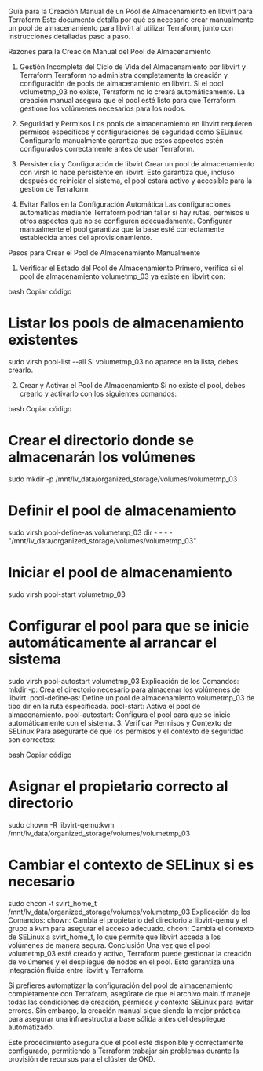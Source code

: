 Guía para la Creación Manual de un Pool de Almacenamiento en libvirt para Terraform
Este documento detalla por qué es necesario crear manualmente un pool de almacenamiento para libvirt al utilizar Terraform, junto con instrucciones detalladas paso a paso.

Razones para la Creación Manual del Pool de Almacenamiento
1. Gestión Incompleta del Ciclo de Vida del Almacenamiento por libvirt y Terraform
Terraform no administra completamente la creación y configuración de pools de almacenamiento en libvirt. Si el pool volumetmp_03 no existe, Terraform no lo creará automáticamente. La creación manual asegura que el pool esté listo para que Terraform gestione los volúmenes necesarios para los nodos.

2. Seguridad y Permisos
Los pools de almacenamiento en libvirt requieren permisos específicos y configuraciones de seguridad como SELinux. Configurarlo manualmente garantiza que estos aspectos estén configurados correctamente antes de usar Terraform.

3. Persistencia y Configuración de libvirt
Crear un pool de almacenamiento con virsh lo hace persistente en libvirt. Esto garantiza que, incluso después de reiniciar el sistema, el pool estará activo y accesible para la gestión de Terraform.

4. Evitar Fallos en la Configuración Automática
Las configuraciones automáticas mediante Terraform podrían fallar si hay rutas, permisos u otros aspectos que no se configuren adecuadamente. Configurar manualmente el pool garantiza que la base esté correctamente establecida antes del aprovisionamiento.

Pasos para Crear el Pool de Almacenamiento Manualmente
1. Verificar el Estado del Pool de Almacenamiento
Primero, verifica si el pool de almacenamiento volumetmp_03 ya existe en libvirt con:

bash
Copiar código
# Listar los pools de almacenamiento existentes
sudo virsh pool-list --all
Si volumetmp_03 no aparece en la lista, debes crearlo.

2. Crear y Activar el Pool de Almacenamiento
Si no existe el pool, debes crearlo y activarlo con los siguientes comandos:

bash
Copiar código
# Crear el directorio donde se almacenarán los volúmenes
sudo mkdir -p /mnt/lv_data/organized_storage/volumes/volumetmp_03

# Definir el pool de almacenamiento
sudo virsh pool-define-as volumetmp_03 dir - - - - "/mnt/lv_data/organized_storage/volumes/volumetmp_03"

# Iniciar el pool de almacenamiento
sudo virsh pool-start volumetmp_03

# Configurar el pool para que se inicie automáticamente al arrancar el sistema
sudo virsh pool-autostart volumetmp_03
Explicación de los Comandos:
mkdir -p: Crea el directorio necesario para almacenar los volúmenes de libvirt.
pool-define-as: Define un pool de almacenamiento volumetmp_03 de tipo dir en la ruta especificada.
pool-start: Activa el pool de almacenamiento.
pool-autostart: Configura el pool para que se inicie automáticamente con el sistema.
3. Verificar Permisos y Contexto de SELinux
Para asegurarte de que los permisos y el contexto de seguridad son correctos:

bash
Copiar código
# Asignar el propietario correcto al directorio
sudo chown -R libvirt-qemu:kvm /mnt/lv_data/organized_storage/volumes/volumetmp_03

# Cambiar el contexto de SELinux si es necesario
sudo chcon -t svirt_home_t /mnt/lv_data/organized_storage/volumes/volumetmp_03
Explicación de los Comandos:
chown: Cambia el propietario del directorio a libvirt-qemu y el grupo a kvm para asegurar el acceso adecuado.
chcon: Cambia el contexto de SELinux a svirt_home_t, lo que permite que libvirt acceda a los volúmenes de manera segura.
Conclusión
Una vez que el pool volumetmp_03 esté creado y activo, Terraform puede gestionar la creación de volúmenes y el despliegue de nodos en el pool. Esto garantiza una integración fluida entre libvirt y Terraform.

Si prefieres automatizar la configuración del pool de almacenamiento completamente con Terraform, asegúrate de que el archivo main.tf maneje todas las condiciones de creación, permisos y contexto SELinux para evitar errores. Sin embargo, la creación manual sigue siendo la mejor práctica para asegurar una infraestructura base sólida antes del despliegue automatizado.

Este procedimiento asegura que el pool esté disponible y correctamente configurado, permitiendo a Terraform trabajar sin problemas durante la provisión de recursos para el clúster de OKD.









